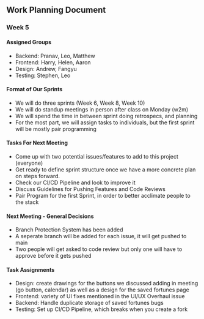 ## Work Planning Document
### Week 5
#### Assigned Groups
- Backend: Pranav, Leo, Matthew
- Frontend: Harry, Helen, Aaron
- Design: Andrew, Fangyu
- Testing: Stephen, Leo

#### Format of Our Sprints
- We will do three sprints (Week 6, Week 8, Week 10)
- We will do standup meetings in person after class on Monday (w2m)
- We will spend the time in between sprint doing retrospecs, and planning
- For the most part, we will assign tasks to individuals, but the first sprint will be mostly pair programming

#### Tasks For Next Meeting
- Come up with two potential issues/features to add to this project (everyone)
- Get ready to define sprint structure once we have a more concrete plan on steps forward.
- Check our CI/CD Pipeline and look to improve it
- Discuss Guidelines for Pushing Features and Code Reviews
- Pair Program for the first Sprint, in order to better acclimate people to the stack

#### Next Meeting - General Decisions 
- Branch Protection System has been added
- A seperate branch will be added for each issue, it will get pushed to main
- Two people will get asked to code review but only one will have to approve before it gets pushed

#### Task Assignments
- Design: create drawings for the buttons we discussed adding in meeting (go button, calendar) as well as a design for the saved fortunes page
- Frontend: variety of UI fixes mentioned in the UI/UX Overhaul issue
- Backend: Handle duplicate storage of saved fortunes bugs
- Testing: Set up CI/CD Pipeline, which breaks when you create a fork
